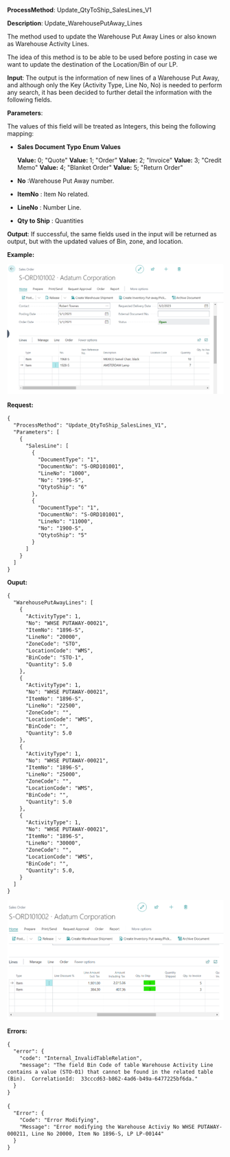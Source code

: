 **ProcessMethod**: Update_QtyToShip_SalesLines_V1

**Description**:
Update_WarehousePutAway_Lines

The method used to update the Warehouse Put Away Lines or also known as Warehouse Activity Lines.

The idea of this method is to be able to be used before posting in case we want to update the destination of the Location/Bin of our LP.

**Input**:  The output is the information of new lines of a Warehouse Put Away, and although only the Key (Activity Type, Line No, No) is needed to perform any search, it has been decided to further detail the information with the following fields.

**Parameters**:

The values of this field will be treated as Integers, this being the following mapping:


- **Sales Document Typo Enum Values**

    **Value:** 0; "Quote"
    **Value:** 1; "Order" 
    **Value:** 2; "Invoice"
    **Value:** 3; "Credit Memo" 
    **Value:** 4; "Blanket Order" 
    **Value:** 5; "Return Order" 

 
-	**No** :Warehouse Put Away number.
-	**ItemNo** : Item No related.
-	**LineNo** : Number  Line.
-	**Qty to Ship** : Quantities

**Output**:  If successful, the same fields used in the input will be returned as output, but with the updated values of Bin, zone, and location.

**Example:**

![image.png](/.attachments/image-b6faf901-f16e-461e-a33b-2ac9f14e37d1.png)



**Request:**
```
{
  "ProcessMethod": "Update_QtyToShip_SalesLines_V1",
  "Parameters": [
    {
      "SalesLine": [
        {
          "DocumentType": "1",
          "DocumentNo": "S-ORD101001",
          "LineNo": "1000",
          "No": "1996-S",
          "QtytoShip": "6"
        },
        {
          "DocumentType": "1",
          "DocumentNo": "S-ORD101001",
          "LineNo": "11000",
          "No": "1900-S",
          "QtytoShip": "5"
        }
      ]
    }
  ]
}
```

**Ouput:**

```
{
  "WarehousePutAwayLines": [
    {
      "ActivityType": 1,
      "No": "WHSE PUTAWAY-00021",
      "ItemNo": "1896-S",
      "LineNo": "20000",
      "ZoneCode": "STO",
      "LocationCode": "WMS",
      "BinCode": "STO-1",
      "Quantity": 5.0
    },
    {
      "ActivityType": 1,
      "No": "WHSE PUTAWAY-00021",
      "ItemNo": "1896-S",
      "LineNo": "22500",
      "ZoneCode": "",
      "LocationCode": "WMS",
      "BinCode": "",
      "Quantity": 5.0
    },
    {
      "ActivityType": 1,
      "No": "WHSE PUTAWAY-00021",
      "ItemNo": "1896-S",
      "LineNo": "25000",
      "ZoneCode": "",
      "LocationCode": "WMS",
      "BinCode": "",
      "Quantity": 5.0
    },
    {
      "ActivityType": 1,
      "No": "WHSE PUTAWAY-00021",
      "ItemNo": "1896-S",
      "LineNo": "30000",
      "ZoneCode": "",
      "LocationCode": "WMS",
      "BinCode": "",
      "Quantity": 5.0,
    }
  ]
}
```
![image.png](/.attachments/image-b4572646-4295-4ca0-8003-3fcdd3135a1d.png)


**Errors:**
```
{
  "error": {
    "code": "Internal_InvalidTableRelation",
    "message": "The field Bin Code of table Warehouse Activity Line contains a value (STO-01) that cannot be found in the related table (Bin).  CorrelationId:  33cccd63-b862-4ad6-b49a-6477225bf6da."
  }
}

{
  "Error": {
    "Code": "Error Modifying",
    "Message": "Error modifying the Warehouse Activiy No WHSE PUTAWAY-000211, Line No 20000, Item No 1896-S, LP LP-00144"
  }
}
```

